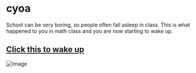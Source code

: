 # cyoa
School can be very boring, so people often fall asleep in class. This is what happened to you in math class and you are now starting to wake up.
## [Click this to wake up](/home.md)
![image](https://github.com/billyl1116/cyoa/assets/146866846/9b18e41c-cb2e-446f-9374-e64d0d38f2b4)
